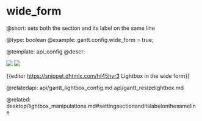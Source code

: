 wide_form
=============

@short: sets both the section and its label on the same line
	

@type: boolean
@example:
gantt.config.wide_form = true;

@template:	api_config
@descr:

<img src="api/wide_form.png">

<img src="api/normal_form.png">

{{editor https://snippet.dhtmlx.com/hf45hvr3		Lightbox in the wide form}}

@relatedapi:
api/gantt_lightbox_config.md
api/gantt_resizelightbox.md


@related:
desktop/lightbox_manipulations.md#settingsectionanditslabelonthesameline